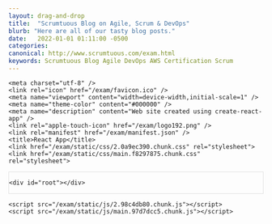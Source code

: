 ```yaml
---
layout: drag-and-drop
title:  "Scrumtuous Blog on Agile, Scrum & DevOps"
blurb: "Here are all of our tasty blog posts."
date:   2022-01-01 01:11:00 -0500
categories: 
canonical: http://www.scrumtuous.com/exam.html
keywords: Scrumtuous Blog Agile DevOps AWS Certification Scrum
---
```

    <meta charset="utf-8" />
    <link rel="icon" href="/exam/favicon.ico" />
    <meta name="viewport" content="width=device-width,initial-scale=1" />
    <meta name="theme-color" content="#000000" />
    <meta name="description" content="Web site created using create-react-app" />
    <link rel="apple-touch-icon" href="/exam/logo192.png" />
    <link rel="manifest" href="/exam/manifest.json" />
    <title>React App</title>
    <link href="/exam/static/css/2.0a9ec390.chunk.css" rel="stylesheet">
    <link href="/exam/static/css/main.f8297875.chunk.css" rel="stylesheet">	
	
	
			
<div style="border: 1px solid #DEDEDE;" class="main col col-12 col-sm-12  col-md-6 col-lg-4 order-1 mb-1 mt-1">

    <div id="root"></div>



</div>

   <script>
      ! function(e) {
        function r(r) {
          for (var n, p, a = r[0], l = r[1], f = r[2], c = 0, s = []; c < a.length; c++) p = a[c], Object.prototype.hasOwnProperty.call(o, p) && o[p] && s.push(o[p][0]), o[p] = 0;
          for (n in l) Object.prototype.hasOwnProperty.call(l, n) && (e[n] = l[n]);
          for (i && i(r); s.length;) s.shift()();
          return u.push.apply(u, f || []), t()
        }

        function t() {
          for (var e, r = 0; r < u.length; r++) {
            for (var t = u[r], n = !0, a = 1; a < t.length; a++) {
              var l = t[a];
              0 !== o[l] && (n = !1)
            }
            n && (u.splice(r--, 1), e = p(p.s = t[0]))
          }
          return e
        }
        var n = {},
          o = {
            1: 0
          },
          u = [];

        function p(r) {
          if (n[r]) return n[r].exports;
          var t = n[r] = {
            i: r,
            l: !1,
            exports: {}
          };
          return e[r].call(t.exports, t, t.exports, p), t.l = !0, t.exports
        }
        p.m = e, p.c = n, p.d = function(e, r, t) {
          p.o(e, r) || Object.defineProperty(e, r, {
            enumerable: !0,
            get: t
          })
        }, p.r = function(e) {
          "undefined" != typeof Symbol && Symbol.toStringTag && Object.defineProperty(e, Symbol.toStringTag, {
            value: "Module"
          }), Object.defineProperty(e, "__esModule", {
            value: !0
          })
        }, p.t = function(e, r) {
          if (1 & r && (e = p(e)), 8 & r) return e;
          if (4 & r && "object" == typeof e && e && e.__esModule) return e;
          var t = Object.create(null);
          if (p.r(t), Object.defineProperty(t, "default", {
              enumerable: !0,
              value: e
            }), 2 & r && "string" != typeof e)
            for (var n in e) p.d(t, n, function(r) {
              return e[r]
            }.bind(null, n));
          return t
        }, p.n = function(e) {
          var r = e && e.__esModule ? function() {
            return e.default
          } : function() {
            return e
          };
          return p.d(r, "a", r), r
        }, p.o = function(e, r) {
          return Object.prototype.hasOwnProperty.call(e, r)
        }, p.p = "/exam/";
        var a = this.webpackJsonpmyapp = this.webpackJsonpmyapp || [],
          l = a.push.bind(a);
        a.push = r, a = a.slice();
        for (var f = 0; f < a.length; f++) r(a[f]);
        var i = l;
        t()
      }([])
    </script>
    <script src="/exam/static/js/2.98c4db80.chunk.js"></script>
    <script src="/exam/static/js/main.97d7dcc5.chunk.js"></script>
